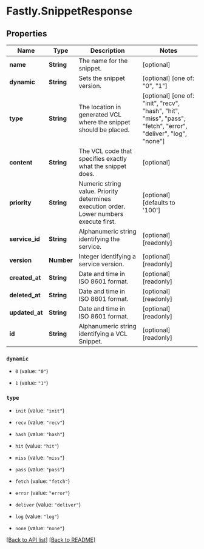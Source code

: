 # Fastly.SnippetResponse

## Properties

Name | Type | Description | Notes
------------ | ------------- | ------------- | -------------
**name** | **String** | The name for the snippet. | [optional] 
**dynamic** | **String** | Sets the snippet version. | [optional]  [one of: "0", "1"]
**type** | **String** | The location in generated VCL where the snippet should be placed. | [optional]  [one of: "init", "recv", "hash", "hit", "miss", "pass", "fetch", "error", "deliver", "log", "none"]
**content** | **String** | The VCL code that specifies exactly what the snippet does. | [optional] 
**priority** | **String** | Numeric string value. Priority determines execution order. Lower numbers execute first. | [optional] [defaults to '100']
**service_id** | **String** | Alphanumeric string identifying the service. | [optional] [readonly] 
**version** | **Number** | Integer identifying a service version. | [optional] [readonly] 
**created_at** | **String** | Date and time in ISO 8601 format. | [optional] [readonly] 
**deleted_at** | **String** | Date and time in ISO 8601 format. | [optional] [readonly] 
**updated_at** | **String** | Date and time in ISO 8601 format. | [optional] [readonly] 
**id** | **String** | Alphanumeric string identifying a VCL Snippet. | [optional] [readonly] 



 

### `dynamic`

* `0` (value: `"0"`)

* `1` (value: `"1"`)





 

### `type`

* `init` (value: `"init"`)

* `recv` (value: `"recv"`)

* `hash` (value: `"hash"`)

* `hit` (value: `"hit"`)

* `miss` (value: `"miss"`)

* `pass` (value: `"pass"`)

* `fetch` (value: `"fetch"`)

* `error` (value: `"error"`)

* `deliver` (value: `"deliver"`)

* `log` (value: `"log"`)

* `none` (value: `"none"`)





[[Back to API list]](../../README.md#endpoints) [[Back to README]](../../README.md)
